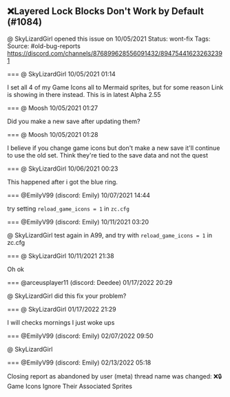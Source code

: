 ## ❌Layered Lock Blocks Don't Work by Default (#1084)
@ SkyLizardGirl opened this issue on 10/05/2021
Status: wont-fix
Tags: 
Source: #old-bug-reports https://discord.com/channels/876899628556091432/894754416232632391


=== @ SkyLizardGirl 10/05/2021 01:14

I set all 4 of my Game Icons all to Mermaid sprites, but for some reason Link is showing in there instead.
This is in latest Alpha 2.55

=== @ Moosh 10/05/2021 01:27

Did you make a new save after updating them?

=== @ Moosh 10/05/2021 01:28

I believe if you change game icons but don't make a new save it'll continue to use the old set. Think they're tied to the save data and not the quest

=== @ SkyLizardGirl 10/06/2021 00:23

This happened after i got the blue ring.

=== @EmilyV99 (discord: Emily) 10/07/2021 14:44

try setting `reload_game_icons = 1` in `zc.cfg`

=== @EmilyV99 (discord: Emily) 10/11/2021 03:20

@ SkyLizardGirl test again in A99, and try with `reload_game_icons = 1` in zc.cfg

=== @ SkyLizardGirl 10/11/2021 21:38

Oh ok

=== @arceusplayer11 (discord: Deedee) 01/17/2022 20:29

@ SkyLizardGirl did this fix your problem?

=== @ SkyLizardGirl 01/17/2022 21:29

I will checks mornings I just woke ups

=== @EmilyV99 (discord: Emily) 02/07/2022 09:50

@ SkyLizardGirl

=== @EmilyV99 (discord: Emily) 02/13/2022 05:18

Closing report as abandoned by user
(meta) thread name was changed: ❌🔒Game Icons Ignore Their Associated Sprites
